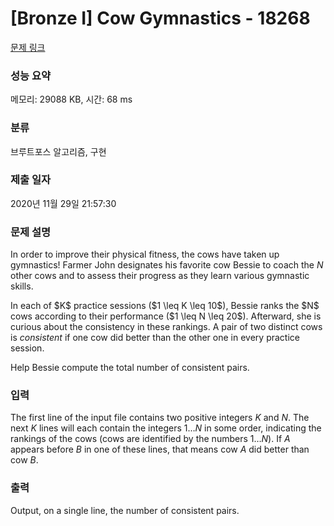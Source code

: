 # [Bronze I] Cow Gymnastics - 18268 

[문제 링크](https://www.acmicpc.net/problem/18268) 

### 성능 요약

메모리: 29088 KB, 시간: 68 ms

### 분류

브루트포스 알고리즘, 구현

### 제출 일자

2020년 11월 29일 21:57:30

### 문제 설명

In order to improve their physical fitness, the cows have taken up gymnastics!
Farmer John designates his favorite cow Bessie to coach the $N$ other cows and
to assess their progress as they learn various gymnastic skills.

<p>In each of $K$ practice sessions ($1 \leq K \leq 10$), Bessie ranks the $N$ cows according to their 
performance ($1 \leq N \leq 20$).  Afterward, she is curious about the consistency in these rankings.
A pair of two distinct cows is <em>consistent</em> if one cow did better than the
other one in every practice session.

</p><p>Help Bessie compute the total number of consistent pairs.
				</p>

### 입력 

 The first line of the input file contains two positive integers $K$ and $N$. The next $K$ lines will each contain the
integers $1 \ldots N$ in some order, indicating the rankings of the cows (cows
are identified by the numbers $1 \ldots N$). If $A$ appears before $B$ in one of
these lines, that means cow $A$ did better than cow $B$.

### 출력 

 Output, on a single line, the number of consistent pairs.

